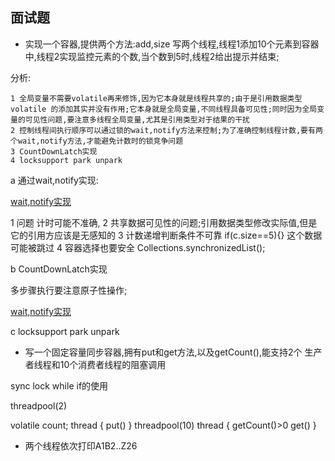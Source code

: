 ## 面试题

- 实现一个容器,提供两个方法:add,size
写两个线程,线程1添加10个元素到容器中,线程2实现监控元素的个数,当个数到5时,线程2给出提示并结束;

分析:
```
1 全局变量不需要volatile再来修饰,因为它本身就是线程共享的;由于是引用数据类型 volatile 的添加其实并没有作用;它本身就是全局变量,不同线程具备可见性;同时因为全局变量的可见性问题,要注意多线程全局变量,尤其是引用类型对于结果的干扰    
2 控制线程间执行顺序可以通过锁的wait,notify方法来控制;为了准确控制线程计数,要有两个wait,notify方法,才能避免计数时的锁竞争问题    
3 CountDownLatch实现    
4 locksupport park unpark    
```



a 通过wait,notify实现:

[wait,notify实现](multithreaddemo/src/main/java/com/ll/interview/Monitor3.java)

1 问题 计时可能不准确,
2 共享数据可见性的问题;引用数据类型修改实际值,但是它的引用方应该是无感知的
3 计数递增判断条件不可靠 
if(c.size==5){} 这个数据可能被跳过
4 容器选择也要安全 Collections.synchronizedList();

b CountDownLatch实现

多步骤执行要注意原子性操作;

[wait,notify实现](multithreaddemo/src/main/java/com/ll/interview/MonitorLatch.java)

c locksupport park unpark 


- 写一个固定容量同步容器,拥有put和get方法,以及getCount(),能支持2个
生产者线程和10个消费者线程的阻塞调用

sync
lock while if的使用

threadpool(2)

volatile count;
thread {
    put()
}
threadpool(10)
thread {
    getCount()>0
    get()
}


- 两个线程依次打印A1B2..Z26




















